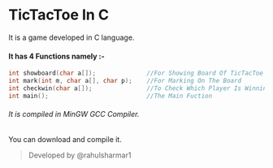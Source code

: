# TicTacToe In C

It is a game developed in C language.

#### It has 4 Functions namely :-

```c
int showboard(char a[]);              //For Showing Board Of TicTacToe
int mark(int m, char a[], char p);    //For Marking On The Board
int checkwin(char a[]);               //To Check Which Player Is Winning
int main();                           //The Main Fuction
```
###### It is compiled in MinGW GCC Compiler.

You can download and compile it.


> Developed by @rahulsharmar1
